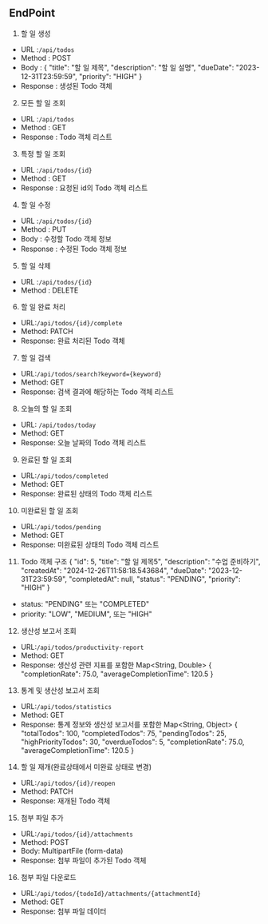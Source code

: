 ## EndPoint
1. 할 일 생성
- URL :`/api/todos`
- Method : POST
- Body : {
  "title": "할 일 제목",
  "description": "할 일 설명",
  "dueDate": "2023-12-31T23:59:59",
  "priority": "HIGH"
  }
- Response : 생성된 Todo 객체

2. 모든 할 일 조회
- URL :`/api/todos`
- Method : GET
- Response : Todo 객체 리스트

3. 특정 할 일 조회
- URL :`/api/todos/{id}`
- Method : GET
- Response : 요청된 id의 Todo 객체 리스트

4. 할 일 수정
- URL :`/api/todos/{id}`
- Method : PUT
- Body : 수정할 Todo 객체 정보
- Response : 수정된  Todo 객체 정보

5. 할 일 삭제
- URL :`/api/todos/{id}`
- Method : DELETE

6. 할 일 완료 처리
 -  URL:`/api/todos/{id}/complete`
 -  Method: PATCH
 -  Response: 완료 처리된 Todo 객체
7. 할 일 검색
 -  URL:`/api/todos/search?keyword={keyword}`
 -  Method: GET
 -  Response: 검색 결과에 해당하는 Todo 객체 리스트
8. 오늘의 할 일 조회
 -  URL: `/api/todos/today`
 -  Method: GET
 -  Response: 오늘 날짜의 Todo 객체 리스트
9. 완료된 할 일 조회
 -  URL:`/api/todos/completed`
 -  Method: GET
 -  Response: 완료된 상태의 Todo 객체 리스트
10. 미완료된 할 일 조회
-  URL:`/api/todos/pending`
-  Method: GET
-  Response: 미완료된 상태의 Todo 객체 리스트

11. Todo 객체 구조
    {
    "id": 5,
    "title": "할 일 제목5",
    "description": "수업 준비하기",
    "createdAt": "2024-12-26T11:58:18.543684",
    "dueDate": "2023-12-31T23:59:59",
    "completedAt": null,
    "status": "PENDING",
    "priority": "HIGH"
    }
- status: "PENDING" 또는 "COMPLETED"
- priority: "LOW", "MEDIUM", 또는 "HIGH"

12. 생산성 보고서 조회
- URL:`/api/todos/productivity-report`
- Method: GET
- Response: 생산성 관련 지표를 포함한 Map<String, Double>
  {
  "completionRate": 75.0,
  "averageCompletionTime": 120.5
  }

13. 통계 및 생산성 보고서 조회
- URL:`/api/todos/statistics`
- Method: GET
- Response: 통계 정보와 생산성 보고서를 포함한 Map<String, Object>
  {
  "totalTodos": 100,
  "completedTodos": 75,
  "pendingTodos": 25,
  "highPriorityTodos": 30,
  "overdueTodos": 5,
  "completionRate": 75.0,
  "averageCompletionTime": 120.5
  }

14. 할 일 재개(완료상태에서 미완료 상태로 변경)
- URL:`/api/todos/{id}/reopen`
- Method: PATCH
- Response: 재개된 Todo 객체

15. 첨부 파일 추가
- URL:`/api/todos/{id}/attachments`
- Method: POST
- Body: MultipartFile (form-data)
- Response: 첨부 파일이 추가된 Todo 객체

16. 첨부 파일 다운로드
- URL:`/api/todos/{todoId}/attachments/{attachmentId}`
- Method: GET
- Response: 첨부 파일 데이터